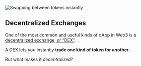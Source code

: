 ![Swapping between tokens instantly](/quests-images/key/6-KeyImage_SwapDEX.webp)

## Decentralized Exchanges

One of the most common and useful kinds of dApp in Web3 is a [decentralized exchange, or “DEX”](?glossaryAnchor=dex).

A DEX lets you instantly **trade one kind of token for another**.

But what makes it _decentralized_?
